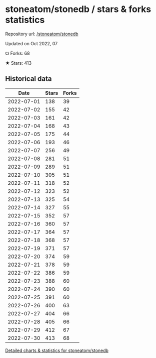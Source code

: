 # stoneatom/stonedb / stars & forks statistics

Repository url: [/stoneatom/stonedb](https://github.com/stoneatom/stonedb)

Updated on Oct 2022, 07

☋ Forks: 68

★ Stars: 413

## Historical data
| Date | Stars | Forks |
|------|-------|-------|
| 2022-07-01 | 138 | 39 | 
| 2022-07-02 | 155 | 42 | 
| 2022-07-03 | 161 | 42 | 
| 2022-07-04 | 168 | 43 | 
| 2022-07-05 | 175 | 44 | 
| 2022-07-06 | 193 | 46 | 
| 2022-07-07 | 256 | 49 | 
| 2022-07-08 | 281 | 51 | 
| 2022-07-09 | 289 | 51 | 
| 2022-07-10 | 305 | 51 | 
| 2022-07-11 | 318 | 52 | 
| 2022-07-12 | 323 | 52 | 
| 2022-07-13 | 325 | 54 | 
| 2022-07-14 | 327 | 55 | 
| 2022-07-15 | 352 | 57 | 
| 2022-07-16 | 360 | 57 | 
| 2022-07-17 | 364 | 57 | 
| 2022-07-18 | 368 | 57 | 
| 2022-07-19 | 371 | 57 | 
| 2022-07-20 | 374 | 59 | 
| 2022-07-21 | 378 | 59 | 
| 2022-07-22 | 386 | 59 | 
| 2022-07-23 | 388 | 60 | 
| 2022-07-24 | 390 | 60 | 
| 2022-07-25 | 391 | 60 | 
| 2022-07-26 | 400 | 63 | 
| 2022-07-27 | 404 | 66 | 
| 2022-07-28 | 405 | 66 | 
| 2022-07-29 | 412 | 67 | 
| 2022-07-30 | 413 | 68 | 


[Detailed charts & statistics for stoneatom/stonedb](https://reviewgithub.com/rep/stoneatom/stonedb)

